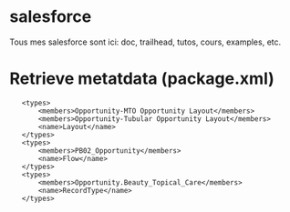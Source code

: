 # salesforce

Tous mes salesforce sont ici: doc, trailhead, tutos, cours, examples, etc.

# Retrieve metatdata (package.xml)
 ```
    <types>
        <members>Opportunity-MTO Opportunity Layout</members>
        <members>Opportunity-Tubular Opportunity Layout</members>
        <name>Layout</name>
    </types>
    <types>
        <members>PB02_Opportunity</members>
        <name>Flow</name>
    </types>
    <types>
        <members>Opportunity.Beauty_Topical_Care</members>
        <name>RecordType</name>
    </types>
```
